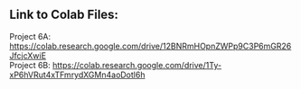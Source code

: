 ## Link to Colab Files:
Project 6A: https://colab.research.google.com/drive/12BNRmHOpnZWPp9C3P6mGR26JfcjcXwiE </br>
Project 6B: https://colab.research.google.com/drive/1Ty-xP6hVRut4xTFmrydXGMn4aoDotl6h
